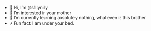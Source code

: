 - 👋 Hi, I’m @s1llynilly
- 👀 I’m interested in your mother
- 🌱 I’m currently learning absolutely nothing, what even is this brother
- ⚡ Fun fact: I am under your bed.
<!---
s1llynilly/s1llynilly is a ✨ special ✨ repository because its `README.md` (this file) appears on your GitHub profile.
You can click the Preview link to take a look at your changes.
--->
